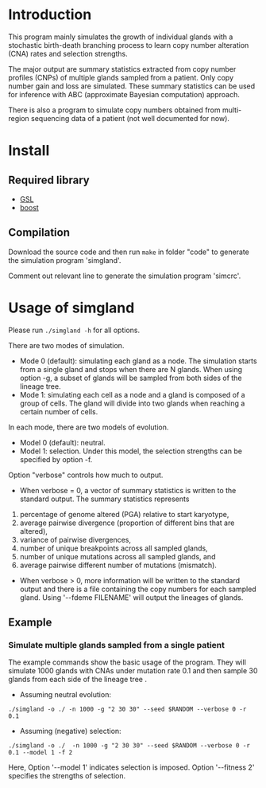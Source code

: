 # Introduction
This program mainly simulates the growth of individual glands with a stochastic birth-death branching process to learn copy number alteration (CNA) rates and selection strengths.
<!-- The process starts from an initial karyotype (diploid by default). -->
The major output are summary statistics extracted from copy number profiles (CNPs) of multiple glands sampled from a patient.
Only copy number gain and loss are simulated.
These summary statistics can be used for inference with ABC (approximate Bayesian computation) approach.

There is also a program to simulate copy numbers obtained from multi-region sequencing data of a patient (not well documented for now).


# Install
## Required library
* [GSL](https://www.gnu.org/software/gsl/)
* [boost](https://www.boost.org)

## Compilation
Download the source code and then run `make` in folder "code" to generate the simulation program 'simgland'.

Comment out relevant line to generate the simulation program 'simcrc'.


# Usage of simgland
Please run `./simgland -h` for all options.

There are two modes of simulation.
* Mode 0 (default): simulating each gland as a node. The simulation starts from a single gland and stops when there are N glands. When using option -g, a subset of glands will be sampled from both sides of the lineage tree.
* Mode 1: simulating each cell as a node and a gland is composed of a group of cells. The gland will divide into two glands when reaching a certain number of cells.

In each mode, there are two models of evolution.
* Model 0 (default): neutral.
* Model 1: selection. Under this model, the selection strengths can be specified by option -f.


Option "verbose" controls how much to output.

* When verbose = 0, a vector of summary statistics is written to the standard output.
The summary statistics represents
1) percentage of genome altered (PGA) relative to start karyotype,
2) average pairwise divergence (proportion of different bins that are altered),
3) variance of pairwise divergences,
4) number of unique breakpoints across all sampled glands,
5) number of unique mutations across all sampled glands, and
6) average pairwise different number of mutations (mismatch).


* When verbose > 0, more information will be written to the standard output and there is a file containing the copy numbers for each sampled gland.
Using '--fdeme FILENAME' will output the lineages of glands.

<!-- using --fmut FILENAME will generate mutation information of the glands. -->
<!-- Optional input files can be provided for simulations. -->



## Example
### Simulate multiple glands sampled from a single patient

The example commands show the basic usage of the program.
They will simulate 1000 glands with CNAs under mutation rate 0.1 and then sample 30 glands from each side of the lineage tree .

* Assuming neutral evolution:
```
./simgland -o ./ -n 1000 -g "2 30 30" --seed $RANDOM --verbose 0 -r 0.1
```

* Assuming (negative) selection:
```
./simgland -o ./  -n 1000 -g "2 30 30" --seed $RANDOM --verbose 0 -r 0.1 --model 1 -f 2
```
Here, Option '--model 1' indicates selection is imposed.
Option '--fitness 2' specifies the strengths of selection.

